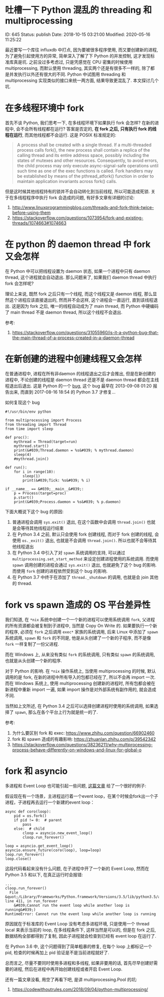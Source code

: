 # 吐槽一下 Python 混乱的 threading 和 multiprocessing


ID: 645
Status: publish
Date: 2018-10-15 03:21:00
Modified: 2020-05-16 11:25:22


最近要写一个库往 influxdb 中打点, 因为要被很多程序使用, 而又要创建新的进程, 为了避免引起使用方的异常, 简单深入了解了下 Python 的并发控制, 这才发现标准库真是坑. 之前没过多考虑过, 只是凭感觉在 CPU 密集的时候使用 multiprocessing, 而默认使用 threading, 其实两个还是有很多不一样的, 除了都是并发执行以外还有很大的不同. Python 中试图用 threading 和 multiprocessing 实现类似的接口来统一两方面, 结果导致更混乱了. 本文探讨几个坑.

# 在多线程环境中 fork

首先不谈 Python, 我们思考一下, 在多线程环境下如果执行 fork 会怎样? 在新的进程中, 会不会所有线程都在运行? 答案是否定的, **在 fork 之后, 只有执行 fork 的线程在运行**, 而其他线程都不会运行. 这是 POSIX 标准规定的:

> A process shall be created with a single thread. If a multi-threaded process calls fork(), the new process shall contain a replica of the calling thread and its entire address space, possibly including the states of mutexes and other resources. Consequently, to avoid errors, the child process may only execute async-signal-safe operations until such time as one of the exec functions is called. Fork handlers may be established by means of the pthread_atfork() function in order to maintain application invariants across fork() calls.

但是这时候其他线程持有的锁并不会自动转化到当前线程, 所以可能造成死锁. 关于在多线程程序中执行 fork 会造成的问题, 有好多文章有详细的讨论:

1. http://www.linuxprogrammingblog.com/threads-and-fork-think-twice-before-using-them
2. https://stackoverflow.com/questions/1073954/fork-and-existing-threads/1074663#1074663

# 在 python 的 daemon thread 中 fork 又会怎样

在 Python 中可以把线程设置为 daemon 状态, 如果一个进程中只有 daemon thread, 这个进程就会自动退出. 那么问题来了, 如果我们 daemon thread 中执行 fork 会怎样呢?

理论上来说, 既然 fork 之后只有一个线程, 而这个线程又是 daemon 线程, 那么显然这个进程应该直接退出的, 然而并不会这样, 这个进程会一直运行, 直到该线程退出. 这是因为 fork 之后, 唯一的线程自动成为了 main thread, 而 Python 中硬编码了 main thread 不是 daemon thread, 所以这个线程不会退出.

参考: 

1. https://stackoverflow.com/questions/31055960/is-it-a-python-bug-that-the-main-thread-of-a-process-created-in-a-daemon-thread

# 在新创建的进程中创建线程又会怎样

在普通进程中, 进程在所有非daemon 的线程退出之后才会推出, 但是在新创建的进程中, 不论创建的线程是 daemon thread 还是不是 daemon thread 都会在主线程退出后退出. 这是 Python 的一个 [bug](https://bugs.python.org/issue18966), 这个 bug 最早在 2013-09-08 01:20 报告出来, 而直到 2017-08-16 18:54 的 Python 3.7 才修复...

如何复现这个 bug

```
#!/usr/bin/env python

from multiprocessing import Process
from threading import Thread
from time import sleep

def proc():
    mythread = Thread(target=run)
    mythread.start()
    print(&#039;Thread.daemon = %s&#039; % mythread.daemon)
    sleep(4)
    #mythread.join()

def run():
    for i in range(10):
        sleep(1)
        print(&#039;Tick: %s&#039; % i)

if __name__ == &#039;__main__&#039;:
    p = Process(target=proc)
    p.start()
    print(&#039;Process.daemon = %s&#039; % p.daemon)
```

下面大概说下这个 bug 的原因:

1. 普通进程会调用 `sys.exit()` 退出, 在这个函数中会调用 `thread.join()` 也就是会等待其他线程运行结束
2. 在 Python 3.4 之前, 默认只会使用 fork 创建线程, 而对于 fork 创建的线程, 会使用 `os._exit()` 退出, 也就是不会调用 `thread.join()`. 所以也就不会等待其他线程退出
3. 在 Python 3.4 中引入了对 `spawn` 系统调用的支持, 可以通过 `multiprocessing.set_start_method` 来设定创建进程使用的系统调用. 而使用 `spawn` 调用创建的进程会通过 `sys.exit()` 退出, 也就避免了这个 bug 的影响. 而使用 `fork` 创建的进程依然受到这个 bug 的影响.
4. 在 Python 3.7 中终于在添加了 `thread._shutdown` 的调用, 也就是会 join 其他的 thread.

# fork vs spawn 造成的 OS 平台差异性

我们知道, 在 `*nix` 系统中创建一个一个新的进程可以使用系统调用 `fork`, 父进程的所有资源都会被复制到子进程中, 当然是 Copy On Write 的. 如果要执行一个新的程序, 必须在 `fork` 之后调用 `exec*` 家族的系统调用, 后来 Linux 中添加了 `spawn` 系统调用, `spawn` 和 `fork` 的不同是, 他是从头创建了一个新的子程序, 而不是像 `fork` 一样复制了一份父进程. 

而在 Windows 上, 从来没有类似 `fork` 的系统调用, 只有类似 `spawn` 的系统调用, 也就是从头创建一个新的程序.

对于 Python 的影响. 在 `*nix` 操作系统上, 当使用 multiprocessing 的时候, 默认调用的是 fork, 在新的进程中所有导入的包都已经在了, 所以不会再 import 一次. 而在 Windows 系统上, 使用 multiprocessing 创建新的进程时, 所有包都会被在新进程中重新 import 一遍, 如果 import 操作是对外部系统有副作用的, 就会造成不同. 

当然如上文所述, 在 Python 3.4 之后可以选择创建进程时使用的系统调用, 如果选择了 `spawn`, 那么在各个平台上行为就是统一的了.

参考:

1. 为什么要区别 fork 和 exec: https://www.zhihu.com/question/66902460
2. fork 和 spawn 造成的有趣影响: https://zhuanlan.zhihu.com/p/39542342
2. https://stackoverflow.com/questions/38236211/why-multiprocessing-process-behave-differently-on-windows-and-linux-for-global-o


# fork 和 asyncio

多进程和 Event Loop 也可能引起一些问题, [这篇文章](http://4fish.xyz/posts/asyncio-concurrency/) 给了一个很好的例子:

假设现在有一个场景，主进程运行着一个event loop，在某个时候会fork出一个子进程，子进程再去运行一个新建的event loop：

```
async def coro(loop):
    pid = os.fork()
    if pid != 0:  # parent
        pass
    else:  # child
        cloop = asyncio.new_event_loop()
        cloop.run_forever()

loop = asyncio.get_event_loop()
asyncio.ensure_future(coro(loop), loop=loop)
loop.run_forever()
loop.close()
```

这段代码看起来没有什么问题, 在子进程中开了一个新的 Event Loop, 然而在 Python 3.5 和以下, 在真正运行时会报错:

```
...
cloop.run_forever()
  File &quot;/Library/Frameworks/Python.framework/Versions/3.5/lib/python3.5/asyncio/base_events.py&quot;, line 411, in run_forever
    &#039;Cannot run the event loop while another loop is running&#039;)
RuntimeError: Cannot run the event loop while another loop is running
```

原因就在于标准库的 Event Loop 没有考虑多进程环境, 只是使用一个 thread local 来表示当前的 loop, 在多线程条件下, 这样当然是可以的, 但是在 fork 之后, 数据结构全部都得到了复制, 因此子进程就会检查到已经有 event loop 在运行了.

在 Python 3.6 中, 这个问题得到了简单粗暴的修复, 在每个 loop 上都标记一个 pid, 检查的时候再加上 pid 验证是不是当前进程就好了.


总而言之, 尽量不要同时使用多进程和多线程, 如果非要用的话, 首先尽早创建好需要的进程, 然后在进程中再开始创建线程或者开启 Event Loop.

还有一篇文章没看, 用空了再看下吧, 是讲 multiprocessing.Pool 的坑:

1. https://codewithoutrules.com/2018/09/04/python-multiprocessing/